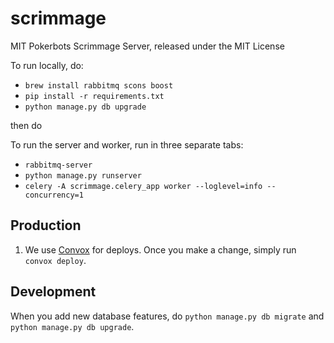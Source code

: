 # scrimmage

MIT Pokerbots Scrimmage Server, released under the MIT License

To run locally, do:

- `brew install rabbitmq scons boost`
- `pip install -r requirements.txt`
- `python manage.py db upgrade`

then do

To run the server and worker, run in three separate tabs:

- `rabbitmq-server`
- `python manage.py runserver`
- `celery -A scrimmage.celery_app worker --loglevel=info --concurrency=1`

Production
----------

1. We use [Convox](https://convox.com/) for deploys. Once you make a change, simply run `convox deploy`.


Development
-----------

When you add new database features, do `python manage.py db migrate` and `python manage.py db upgrade`.
